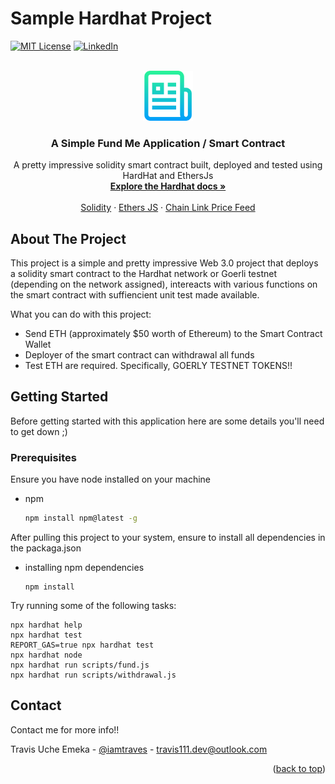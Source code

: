 # Sample Hardhat Project
[![MIT License][license-shield]][license-url]
[![LinkedIn][linkedin-shield]][linkedin-url]


<!-- PROJECT LOGO -->
<br />
<div align="center">
  <a href="https://github.com/othneildrew/Best-README-Template">
    <img src="images/logo.png" alt="Logo" width="80" height="80">
  </a>

  <h3 align="center">A Simple Fund Me Application / Smart Contract</h3>

  <p align="center">
    A pretty impressive solidity smart contract built, deployed and tested using HardHat and EthersJs
    <br />
    <a href="https://hardhat.org/"><strong>Explore the Hardhat docs »</strong></a>
    <br />
    <br />
    <a href="https://docs.soliditylang.org/en/latest/">Solidity</a>
    ·
    <a href="https://docs.ethers.org/v5/">Ethers JS</a>
    ·
    <a href="https://docs.chain.link/data-feeds/price-feeds/addresses">Chain Link Price Feed</a>
  </p>
</div>

<!-- ABOUT THE PROJECT -->
## About The Project
This project is a simple and pretty impressive Web 3.0 project that deploys a solidity smart contract to the Hardhat network or Goerli testnet (depending on the network assigned), intereacts with various functions on the smart contract with suffiencient unit test made available.

What you can do with this project:
* Send ETH (approximately $50 worth of Ethereum) to the Smart Contract Wallet
* Deployer of the smart contract can withdrawal all funds
* Test ETH are required. Specifically, GOERLY TESTNET TOKENS!!

<!-- GETTING STARTED -->
## Getting Started

Before getting started with this application here are some details you'll need to get down ;)

### Prerequisites

Ensure you have node installed on your machine
* npm
  ```sh
  npm install npm@latest -g
  ```

After pulling this project to your system, ensure to install all dependencies in the packaga.json
* installing npm dependencies
    ```shell
    npm install
    ```

Try running some of the following tasks:

```shell
npx hardhat help
npx hardhat test
REPORT_GAS=true npx hardhat test
npx hardhat node
npx hardhat run scripts/fund.js
npx hardhat run scripts/withdrawal.js
```

<!-- CONTACT -->
## Contact
Contact me for more info!!

Travis Uche Emeka - [@iamtraves](https://twitter.com/iamtraves) - travis111.dev@outlook.com


<p align="right">(<a href="#readme-top">back to top</a>)</p>


<!-- MARKDOWN LINKS & IMAGES -->
<!-- https://www.markdownguide.org/basic-syntax/#reference-style-links -->
[license-shield]: https://img.shields.io/github/tra-vis-code1/hardhat-fund-me.svg?style=for-the-badge
[license-url]: https://github.com/tra-vis-code1/hardhat-fund-me/main/LICENSE.txt
[linkedin-shield]: https://img.shields.io/badge/-LinkedIn-black.svg?style=for-the-badge&logo=linkedin&colorB=555
[linkedin-url]: https://www.linkedin.com/in/uche-emeka-travis/
